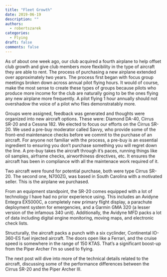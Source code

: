 ```yaml
---
title: "Fleet Growth"
date: 2019-06-19
description: ""
authors:
  - robertszarek
categories:
  - Flying
draft: false
comments: false
---
```


As of about one week ago, our club acquired a fourth airplane to help offset club growth and give club members more flexibility in the type of aircraft they are able to rent. The process of purchasing a new airplane extended over approximately two years. The process first began with focus group meetings broken down across annual pilot flying hours. It would of course, make the most sense to create these types of groups because pilots who produce more income for the club are naturally going to be the ones flying any new airplane more frequently. A pilot flying 1 hour annually should not overshadow the voice of a pilot who flies demonstratably more.

Groups were assigned, feedback was generated and thoughts were organized into new aircraft options. These were: Diamond DA-40, Cirrus SR-20 and a Cessna 182. We elected to focus our efforts on the Cirrus SR-20. We used a pre-buy moderator called Savvy, who provide some of the front-end maintenance checks before we commit to the purchase of an aircraft. For anyone not familiar with the process, a pre-buy is an essential ingredient to ensuring you don’t purchase something you will regret down the line. A pre-buy takes the aircraft through it’s paces, running things like oil samples, airframe checks, airworthiness directives, etc. It ensures the aircraft has been in compliance with all the maintenace work required of it.

Two aircraft were found for potential purchase, both were type Cirrus SR-20. The second one, N700ZG, was based in South Carolina with a motivated seller. This is the airplane we purchased.

From an equipment standpoint, the SR-20 comes equipped with a lot of technology I have had no prior experience using. This includes an Avidyne Entegra EX5000C, a completely new primary flight display, a parachute deployment system for emergencies, and a Garmin GMA 320 (a lesser version of the infamous 340 unit). Additionally, the Avidyne MFD packs a lot of data including digital engine monitoring, moving maps, and electronic check lists.

Structurally, the aircraft packs a punch with a six cyclinder, Continental IO-360-ES fuel injected aircraft. The doors open like a Ferrari, and the cruise speed is somewhere in the range of 150 KTAS. That’s a significant boost-up from the Piper Archer I’m so used to flying.

The next post will dive into more of the technical details related to the aircraft, discussing some of the performance differences between the Cirrus SR-20 and the Piper Archer III.